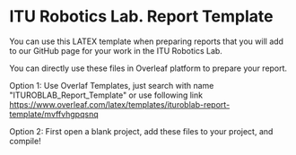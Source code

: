# ITU Robotics Lab. Report Template
You can use this LATEX template when preparing reports that you will add to our GitHub page for your work in the ITU Robotics Lab.

You can directly use these files in Overleaf platform to prepare your report. 

Option 1: Use Overlaf Templates, just search with name "ITUROBLAB_Report_Template" or use following link https://www.overleaf.com/latex/templates/ituroblab-report-template/mvffvhgpqsnq

Option 2: First open a blank project, add these files to your project, and compile!
